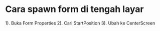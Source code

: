 # Cara spawn form di tengah layar
1). Buka Form Properties
2). Cari StartPosition
3). Ubah ke CenterScreen
